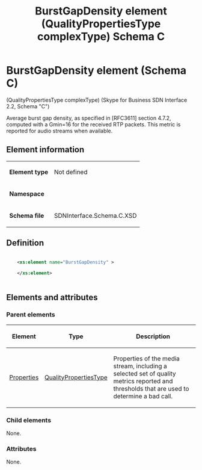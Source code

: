 ﻿---
title: BurstGapDensity element (QualityPropertiesType complexType) Schema C
TOCTitle: BurstGapDensity element
ms:assetid: 9e5ddec0-966a-5eda-fc7b-a3dfb2f8548e
ms:mtpsurl: https://msdn.microsoft.com/library/Mt404713(v=office.16)
ms:contentKeyID: 68250626
description: Average burst gap density, as specified in RFC3611 section 4.7.2, computed with a Gmin=16 for the received RTP packets.
ms.date: 08/24/2015
mtps_version: v=office.16
dev_langs:
- xml
---

# BurstGapDensity element (Schema C)

(QualityPropertiesType complexType) (Skype for Business SDN Interface 2.2, Schema "C")

Average burst gap density, as specified in \[RFC3611\] section 4.7.2, computed with a Gmin=16 for the received RTP packets. This metric is reported for audio streams when available. 

## Element information

<table>
<colgroup>
<col />
<col />
</colgroup>
<tbody>
<tr class="odd">
<td><p><strong>Element type</strong></p></td>
<td><p>Not defined</p></td>
</tr>
<tr class="even">
<td><p><strong>Namespace</strong></p></td>
<td><p></p></td>
</tr>
<tr class="odd">
<td><p><strong>Schema file</strong></p></td>
<td><p>SDNInterface.Schema.C.XSD</p></td>
</tr>
</tbody>
</table>


## Definition

```xml

    <xs:element name="BurstGapDensity" >
    
    </xs:element>
  
```

## Elements and attributes

### Parent elements

<table>
<colgroup>
<col />
<col />
<col />
</colgroup>
<thead>
<tr class="header">
<th><p>Element</p></th>
<th><p>Type</p></th>
<th><p>Description</p></th>
</tr>
</thead>
<tbody>
<tr class="odd">
<td><p><a href="properties-element-qualitytype-complextype-skype-for-business-sdn-interface-2-2-schema-c.md">Properties</a></p></td>
<td><p><a href="qualitypropertiestype-complextype-skype-for-business-sdn-interface-2-2-schema-c.md">QualityPropertiesType</a></p></td>
<td><p>Properties of the media stream, including a selected set of quality metrics reported and thresholds that are used to determine a bad call.</p></td>
</tr>
</tbody>
</table>


### Child elements

None.

### Attributes

None.

